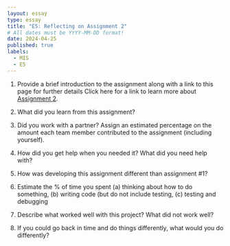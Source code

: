 ```yaml
---
layout: essay
type: essay
title: "E5: Reflecting on Assignment 2"
# All dates must be YYYY-MM-DD format!
date: 2024-04-25
published: true
labels:
  - MIS
  - E5
---
```

1. Provide a brief introduction to the assignment along with a link to this page for further details
   Click here for a link to learn more about <a href=https://dport96.github.io/ITM352/morea/150.Assignment2/experience-Assignment2.html>Assignment 2</a>.
   
3. What did you learn from this assignment?
4. Did you work with a partner? Assign an estimated percentage on the amount each team member contributed to the assignment (including yourself).
5. How did you get help when you needed it? What did you need help with?
6. How was developing this assignment different than assignment #1?
7. Estimate the % of time you spent (a) thinking about how to do something, (b) writing code (but do not include testing, (c) testing and debugging
8. Describe what worked well with this project? What did not work well?
9. If you could go back in time and do things differently, what would you do differently?
